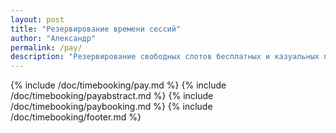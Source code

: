 ```yaml
---
layout: post
title: "Резервирование времени сессий"
author: "Александр"
permalink: /pay/
description: "Резервирование свободных слотов бесплатных и казуальных психотерапевтических сессий на текущий месяц"
---
```


{% include /doc/timebooking/pay.md %}
{% include /doc/timebooking/payabstract.md %}
{% include /doc/timebooking/paybooking.md %}
{% include /doc/timebooking/footer.md %}

